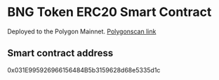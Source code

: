 # BNG Token ERC20 Smart Contract

Deployed to the Polygon Mainnet. [Polygonscan link](https://polygonscan.com/address/0x031e995926966156484b5b3159628d68e5335d1c)

## Smart contract address

0x031E995926966156484B5b3159628d68e5335d1c
